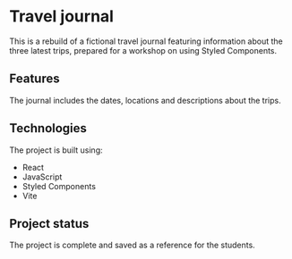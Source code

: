 # Travel journal

This is a rebuild of a fictional travel journal featuring information about the three latest trips, prepared for a workshop on using Styled Components.

## Features
The journal includes the dates, locations and descriptions about the trips.

## Technologies
The project is built using:
* React
* JavaScript
* Styled Components
* Vite

## Project status
The project is complete and saved as a reference for the students.

